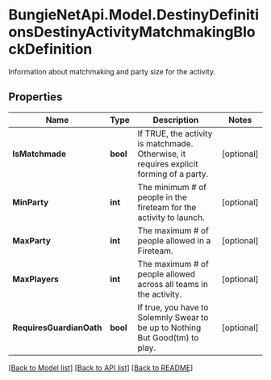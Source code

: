 # BungieNetApi.Model.DestinyDefinitionsDestinyActivityMatchmakingBlockDefinition
Information about matchmaking and party size for the activity.
## Properties

Name | Type | Description | Notes
------------ | ------------- | ------------- | -------------
**IsMatchmade** | **bool** | If TRUE, the activity is matchmade. Otherwise, it requires explicit forming of a party. | [optional] 
**MinParty** | **int** | The minimum # of people in the fireteam for the activity to launch. | [optional] 
**MaxParty** | **int** | The maximum # of people allowed in a Fireteam. | [optional] 
**MaxPlayers** | **int** | The maximum # of people allowed across all teams in the activity. | [optional] 
**RequiresGuardianOath** | **bool** | If true, you have to Solemnly Swear to be up to Nothing But Good(tm) to play. | [optional] 

[[Back to Model list]](../README.md#documentation-for-models) [[Back to API list]](../README.md#documentation-for-api-endpoints) [[Back to README]](../README.md)

